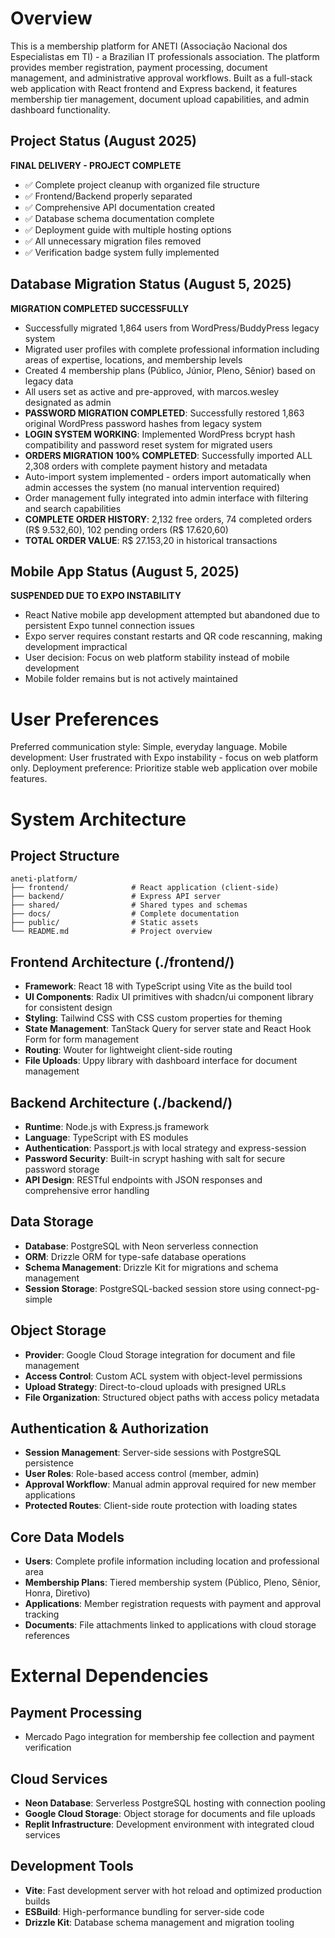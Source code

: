 # Overview

This is a membership platform for ANETI (Associação Nacional dos Especialistas em TI) - a Brazilian IT professionals association. The platform provides member registration, payment processing, document management, and administrative approval workflows. Built as a full-stack web application with React frontend and Express backend, it features membership tier management, document upload capabilities, and admin dashboard functionality.

## Project Status (August 2025)
**FINAL DELIVERY - PROJECT COMPLETE**
- ✅ Complete project cleanup with organized file structure
- ✅ Frontend/Backend properly separated
- ✅ Comprehensive API documentation created
- ✅ Database schema documentation complete
- ✅ Deployment guide with multiple hosting options
- ✅ All unnecessary migration files removed
- ✅ Verification badge system fully implemented

## Database Migration Status (August 5, 2025)
**MIGRATION COMPLETED SUCCESSFULLY**
- Successfully migrated 1,864 users from WordPress/BuddyPress legacy system
- Migrated user profiles with complete professional information including areas of expertise, locations, and membership levels
- Created 4 membership plans (Público, Júnior, Pleno, Sênior) based on legacy data
- All users set as active and pre-approved, with marcos.wesley designated as admin
- **PASSWORD MIGRATION COMPLETED**: Successfully restored 1,863 original WordPress password hashes from legacy system
- **LOGIN SYSTEM WORKING**: Implemented WordPress bcrypt hash compatibility and password reset system for migrated users
- **ORDERS MIGRATION 100% COMPLETED**: Successfully imported ALL 2,308 orders with complete payment history and metadata
- Auto-import system implemented - orders import automatically when admin accesses the system (no manual intervention required)
- Order management fully integrated into admin interface with filtering and search capabilities
- **COMPLETE ORDER HISTORY**: 2,132 free orders, 74 completed orders (R$ 9.532,60), 102 pending orders (R$ 17.620,60)
- **TOTAL ORDER VALUE**: R$ 27.153,20 in historical transactions

## Mobile App Status (August 5, 2025)
**SUSPENDED DUE TO EXPO INSTABILITY**
- React Native mobile app development attempted but abandoned due to persistent Expo tunnel connection issues
- Expo server requires constant restarts and QR code rescanning, making development impractical
- User decision: Focus on web platform stability instead of mobile development
- Mobile folder remains but is not actively maintained

# User Preferences

Preferred communication style: Simple, everyday language.
Mobile development: User frustrated with Expo instability - focus on web platform only.
Deployment preference: Prioritize stable web application over mobile features.

# System Architecture

## Project Structure
```
aneti-platform/
├── frontend/              # React application (client-side)
├── backend/               # Express API server
├── shared/                # Shared types and schemas
├── docs/                  # Complete documentation
├── public/                # Static assets
└── README.md              # Project overview
```

## Frontend Architecture (./frontend/)
- **Framework**: React 18 with TypeScript using Vite as the build tool
- **UI Components**: Radix UI primitives with shadcn/ui component library for consistent design
- **Styling**: Tailwind CSS with CSS custom properties for theming
- **State Management**: TanStack Query for server state and React Hook Form for form management
- **Routing**: Wouter for lightweight client-side routing
- **File Uploads**: Uppy library with dashboard interface for document management

## Backend Architecture (./backend/)
- **Runtime**: Node.js with Express.js framework
- **Language**: TypeScript with ES modules
- **Authentication**: Passport.js with local strategy and express-session
- **Password Security**: Built-in scrypt hashing with salt for secure password storage
- **API Design**: RESTful endpoints with JSON responses and comprehensive error handling

## Data Storage
- **Database**: PostgreSQL with Neon serverless connection
- **ORM**: Drizzle ORM for type-safe database operations
- **Schema Management**: Drizzle Kit for migrations and schema management
- **Session Storage**: PostgreSQL-backed session store using connect-pg-simple

## Object Storage
- **Provider**: Google Cloud Storage integration for document and file management
- **Access Control**: Custom ACL system with object-level permissions
- **Upload Strategy**: Direct-to-cloud uploads with presigned URLs
- **File Organization**: Structured object paths with access policy metadata

## Authentication & Authorization
- **Session Management**: Server-side sessions with PostgreSQL persistence
- **User Roles**: Role-based access control (member, admin)
- **Approval Workflow**: Manual admin approval required for new member applications
- **Protected Routes**: Client-side route protection with loading states

## Core Data Models
- **Users**: Complete profile information including location and professional area
- **Membership Plans**: Tiered membership system (Público, Pleno, Sênior, Honra, Diretivo)
- **Applications**: Member registration requests with payment and approval tracking
- **Documents**: File attachments linked to applications with cloud storage references

# External Dependencies

## Payment Processing
- Mercado Pago integration for membership fee collection and payment verification

## Cloud Services
- **Neon Database**: Serverless PostgreSQL hosting with connection pooling
- **Google Cloud Storage**: Object storage for documents and file uploads
- **Replit Infrastructure**: Development environment with integrated cloud services

## Development Tools
- **Vite**: Fast development server with hot reload and optimized production builds
- **ESBuild**: High-performance bundling for server-side code
- **Drizzle Kit**: Database schema management and migration tooling